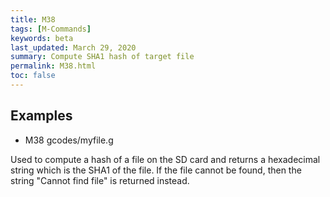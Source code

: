 ```yaml
---
title: M38
tags: [M-Commands] 
keywords: beta 
last_updated: March 29, 2020 
summary: Compute SHA1 hash of target file 
permalink: M38.html
toc: false 
---
```



## Examples

* M38 gcodes/myfile.g

Used to compute a hash of a file on the SD card and returns a hexadecimal string which is the SHA1 of the file. If the file cannot be found, then the string "Cannot find file" is returned instead.

